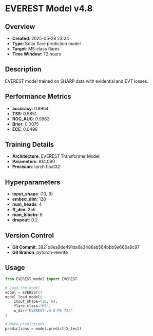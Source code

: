 # EVEREST Model v4.8

## Overview
- **Created**: 2025-05-28 23:24
- **Type**: Solar flare prediction model
- **Target**: M5-class flares
- **Time Window**: 72 hours

## Description
EVEREST model trained on SHARP data with evidential and EVT losses.

## Performance Metrics
- **accuracy**: 0.9964
- **TSS**: 0.5851
- **ROC_AUC**: 0.9963
- **Brier**: 0.0075
- **ECE**: 0.0496


## Training Details
- **Architecture**: EVEREST Transformer Model
- **Parameters**: 814,090
- **Precision**: torch.float32

## Hyperparameters
- **input_shape**: (10, 9)
- **embed_dim**: 128
- **num_heads**: 4
- **ff_dim**: 256
- **num_blocks**: 6
- **dropout**: 0.2

## Version Control
- **Git Commit**: 3821b8ea9de491da6a3486ab564bbb9e666a9c97
- **Git Branch**: pytorch-rewrite

## Usage
```python
from EVEREST_model import EVEREST

# Load the model
model = EVEREST()
model.load_model(
    input_shape=(10, 9),
    flare_class="M5",
    w_dir="EVEREST-v4.8-M5-72h"
)

# Make predictions
predictions = model.predict(X_test)
```
